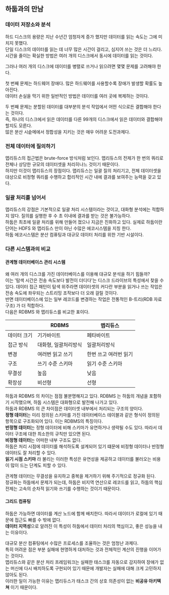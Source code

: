 ## 하둡과의 만남

### 데이터 저장소와 분석 

하드 디스크의 용량은 지난 수년간 엄청자게 증가 했지만 데이터를 읽는 속도는 그에 미치지 못했다.  
단일 디스크의 데이터를 읽는 데 너무 많은 시간이 걸리고, 심지어 쓰는 것은 더 느리다.  
시간을 줄이는 확실한 방법은 여러 개의 디스크에서 동시에 데이터를 읽는 것이다.  

그러나 여러 개의 디스크에 데이터를 병렬로 쓰거나 읽으려면 몇몇 문제를 고려해야 한다.  

첫 번째 문제는 하드웨어 장애다. 많은 하드웨어를 사용할수록 장애가 발생할 확률도 높아진다.  
데이터 손실을 막기 위한 일반적인 방법은 데이터를 여러 곳에 복제하는 것이다. 

두 번째 문제는 분할된 데이터를 대부분의 분석 작업에서 어떤 식으로든 결합해야 한다는 것이다.  
즉, 하나의 디스크에서 읽은 데이터를 다른 99개의 디스크에서 읽은 데이터와 결합해야 할지도 모른다.  
많은 분산 시슽메에서 정합성을 지키는 것은 매우 어려운 도전과제다. 

### 전체 데이터에 질의하기

맵리듀스의 접근법은 brute-force 방식처럼 보인다. 맵리듀스의 전제가 한 번의 쿼리로 전체나 상당한 규모의 데이터셋을 처리히나느 것이기 때문이다.  
하지만 이것이 맵리듀스의 장점이다. 맵리듀스는 일괄 질의 처리기고, 전체 데이터셋을 대상으로 비정형 쿼리를 수행하고 합리적인 시간 내에 결과를 보여주는 능력을 갖고 있다.  

### 일괄 처리를 넘어서

맵리듀스의 강점은 기본적으로 일괄 처리 시스템이라는 것이고, 대화형 분석에는 적합하지 않다. 질의를 실행한 후 수 초 이내에 결과를 받는 것은 불가능하다.  
하둡은 최초에 일괄 처리를 위해 만들어 졌으나 지금은 진화하고 있다. 실제로 하둡이란 단어는 HDFS 와 맵리듀스 만이 아닌 수많은 에코시스템을 지칭 한다.  
하둡 에코시스템은 분산 컴퓨팅과 대규모 데이터 처리를 위한 기반 시설이다.

### 다른 시스템과의 비교 

#### 관계형 데이터베이스 관리 시스템 

왜 여러 개의 디스크를 가진 데이터베이스를 이용해 대규모 분석을 하기 힘들까?  
이는 '탐색 시간은 전송 속도보다 발전이 더디다'는 디스크 드라이브의 특성에서 찾을 수 있다.
데이터 접근 패턴이 탐색 위주라면 데이터셋의 커다란 부분을 읽거나 쓰는 작업은 전송 속도에 좌우되는 스트리밍 조작보다 더 오래 걸릴 것이다.  
반면 데이터베이스에 있는 일부 레코드를 변경하는 작업은 전통적인 B-트리(RDB 자료 구조) 가 더 적합하다.  
다음은 RDBMS 와 맵리듀스를 비교한 표이다.

||RDBMS|맵리듀스|
|---|---|---|
|데이터 크기|기가바이트|페타바이트|
|접근 방식|대화형, 일괄처리방식|일괄처리방식|
|변경|여러번 읽고 쓰기|한번 쓰고 여러번 읽기|
|구조|쓰기 수준 스키마|읽기 수준 스키마|
|무결성|높음|낮음|
|확장성|비선형|선형|

하둡과 RDBMS 의 차이는 점점 불분명해지고 있다. RDBMS 는 하둡의 개념을 포함하기 시작했으며, 하둡 시스템은 대화형으로 발전해 나가고 있다.  
하둡과 RDBMS 의 큰 차이점은 데이터셋 내부에서 처리되는 구조의 양이다.  
**정형 데이터**는 미리 정의된 스키마를 가진 데이터베이스 테이블과 같은 형식이 정의된 항목으로 구조화되어 있다. 이는 RDBMS의 특징이다.  
**반정형 데이터**는 정형 데이터에 비해 스키마가 유연하거나 생략될 수도 있다. 따라서 데이터 구조에 대한 최소한의 규칙만 있으면 된다.  
**비정형 데이터**는 어떠한 내부 구조도 없다.  
하둡은 처리 시점에 데이터를 해석하도록 설계되어 있기 떄문에 비정형 데이터나 반정형 데이터도 잘 처리할 수 있다.  
**읽기 시점 스키마** 라 불리는 이러한 특성은 유연성을 제공하고 데이터를 불러오는 비용이 많이 드는 단계도 피할 수 있다.  

관게형 데이터는 무결성을 유지하고 중복을 제거하기 위해 주기적으로 정규화 된다.  
정규화는 하둡에서 문제가 되는데, 하둡은 비지역 연산으로 레코드를 읽고, 하둡의 핵심 전제는 고속의 순차적 읽기와 쓰기를 수행하는 것이기 때문이다.

#### 그리드 컴퓨팅 

하둡은 가능하면 데이터를 계산 노드에 함께 배치한다. 따라서 데이터가 로컬에 있기 때문에 접근도 빠를 수 밖에 없다.  
**데이터 지역성**으로 알려진 이 특성이 하둡에서 데이터 처리의 핵심이고, 좋은 성능을 내는 이유이다.  

대규모 분산 컴퓨팅에서 수많은 프로세스를 조율하는 것은 엄청난 과제다.  
특히 어려운 점은 부분 실패에 현명하게 대처하는 것과 전체적인 계산의 진행을 이어가는 것이다.  
맵리듀스와 같은 분산 처리 프레임워크는 실패한 태스크를 자동으로 감지하여 장애가 없는 머신에 다시 배치하도록 구현되어 있기 때문에 개발자는 실패에 대해 크게 고민하지 않아도 된다.  
이러한 일이 가능한 이유는 맵리듀스가 태스크 간의 상호 의존성이 없는 **비공유 아키텍쳐** 이기 때문이다.
